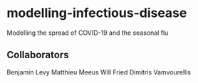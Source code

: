 # modelling-infectious-disease
Modelling the spread of COVID-19 and the seasonal flu

## Collaborators

Benjamin Levy
Matthieu Meeus
Will Fried
Dimitris Vamvourellis
